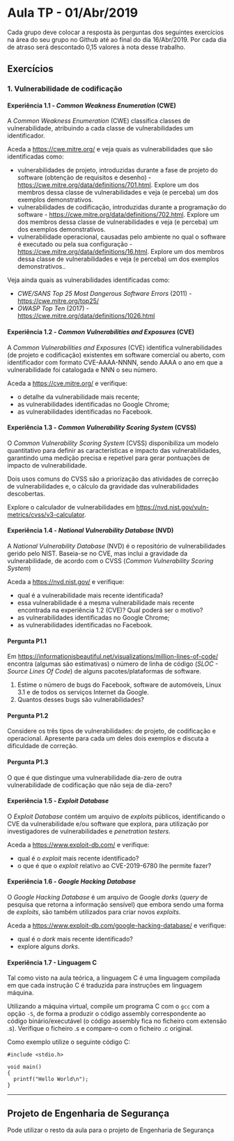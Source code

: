 # Aula TP - 01/Abr/2019

Cada grupo deve colocar a resposta às perguntas dos seguintes exercícios na área do seu grupo no Github até ao final do dia 16/Abr/2019. Por cada dia de atraso será descontado 0,15 valores à nota desse trabalho.

## Exercícios

### 1. Vulnerabilidade de codificação

#### Experiência 1.1 - _Common Weakness Enumeration_ (CWE)

A _Common Weakness Enumeration_ (CWE) classifica classes de vulnerabilidade, atribuindo a cada classe de vulnerabilidades um identificador.

Aceda a <https://cwe.mitre.org/> e veja quais as vulnerabilidades que são identificadas como:

-   vulnerabilidades de projeto, introduzidas durante a fase de projeto do software (obtenção de requisitos e desenho) - <https://cwe.mitre.org/data/definitions/701.html>. Explore um dos membros dessa classe de vulnerabilidades e veja (e perceba) um dos exemplos demonstrativos.
-   vulnerabilidades de codificação, introduzidas durante a programação do software - <https://cwe.mitre.org/data/definitions/702.html>. Explore um dos membros dessa classe de vulnerabilidades e veja (e perceba) um dos exemplos demonstrativos.
-   vulnerabilidade operacional, causadas pelo ambiente no qual o software é executado ou pela sua configuração - <https://cwe.mitre.org/data/definitions/16.html>. Explore um dos membros dessa classe de vulnerabilidades e veja (e perceba) um dos exemplos demonstrativos..

Veja ainda quais as vulnerabilidades identificadas como:

-   _CWE/SANS Top 25 Most Dangerous Software Errors_ (2011) - <https://cwe.mitre.org/top25/>
-   _OWASP Top Ten_ (2017) - <https://cwe.mitre.org/data/definitions/1026.html>

#### Experiência 1.2 - _Common Vulnerabilities and Exposures_ (CVE)

A _Common Vulnerabilities and Exposures_ (CVE) identifica vulnerabilidades (de projeto e codificação) existentes em software comercial ou aberto, com identificador com formato CVE-AAAA-NNNN, sendo AAAA o ano em que a vulnerabilidade foi catalogada e NNN o seu número.

Aceda a <https://cve.mitre.org/> e verifique:

-   o detalhe da vulnerabilidade mais recente;
-   as vulnerabilidades identificadas no Google Chrome;
-   as vulnerabilidades identificadas no Facebook.

#### Experiência 1.3 - _Common Vulnerability Scoring System_ (CVSS)

O _Common Vulnerability Scoring System_ (CVSS) disponibiliza um modelo quantitativo para definir as características e impacto das vulnerabilidades, garantindo
uma medição precisa e repetível para gerar pontuações de impacto de vulnerabilidade.

Dois usos comuns do CVSS são a priorização das atividades de correção de vulnerabilidades e, o cálculo da gravidade das vulnerabilidades descobertas.

Explore o calculador de vulnerabilidades em <https://nvd.nist.gov/vuln-metrics/cvss/v3-calculator>.

#### Experiência 1.4 - _National Vulnerability Database_ (NVD)

A _National Vulnerability Database_ (NVD) é o repositório de vulnerabilidades gerido pelo NIST. Baseia-se no CVE, mas inclui a gravidade da vulnerabilidade, de acordo com o CVSS (_Common Vulnerability Scoring System_)

Aceda a <https://nvd.nist.gov/> e verifique:

-   qual é a vulnerabilidade mais recente identificada?
-   essa vulnerabilidade é a mesma vulnerabilidade mais recente encontrada na experiência 1.2 (CVE)? Qual poderá ser o motivo?
-   as vulnerabilidades identificadas no Google Chrome;
-   as vulnerabilidades identificadas no Facebook.

#### Pergunta P1.1

 Em <https://informationisbeautiful.net/visualizations/million-lines-of-code/> encontra (algumas são estimativas) o número de linha de código
 (_SLOC - Source Lines Of Code_) de alguns pacotes/plataformas de software.

1.  Estime o número de bugs do Facebook, software de automóveis, Linux 3.1 e de todos os serviços Internet da Google.
2.  Quantos desses bugs são vulnerabilidades?

#### Pergunta P1.2

Considere os três tipos de vulnerabilidades: de projeto, de codificação e operacional. Apresente para cada um deles dois exemplos e discuta a dificuldade de correção.

#### Pergunta P1.3

O que é que distingue uma vulnerabilidade dia-zero de outra vulnerabilidade de codificação que não seja de dia-zero?

#### Experiência 1.5 - _Exploit Database_

O _Exploit Database_ contém um arquivo de _exploits_ públicos, identificando o CVE da vulnerabilidade e/ou software que explora, para utilização por investigadores de vulnerabilidades e _penetration testers_.

Aceda a <https://www.exploit-db.com/> e verifique:

-   qual é o _exploit_ mais recente identificado?
-   o que é que o _exploit_ relativo ao  CVE-2019-6780 lhe permite fazer?

#### Experiência 1.6 - _Google Hacking Database_

O _Google Hacking Database_ é um arquivo de Google _dorks_ (_query_ de pesquisa que retorna a informação sensível) que embora sendo uma forma de _exploits_, são também utilizados para criar novos _exploits_.

Aceda a <https://www.exploit-db.com/google-hacking-database/> e verifique:

-   qual é o _dork_ mais recente identificado?
-   explore alguns _dorks_.


#### Experiência 1.7 - Linguagem C

Tal como visto na aula teórica, a linguagem C é uma linguagem compilada em que cada instrução C é traduzida para instruções em linguagem máquina.

Utilizando a máquina virtual, compile um programa C com o `gcc` com a opção `-S`, de forma a produzir o código assembly correspondente ao código binário/executável (o código assembly fica no ficheiro com extensão .s).
Verifique o ficheiro .s e compare-o com o ficheiro .c original.

Como exemplo utilize o seguinte código C:

    #include <stdio.h>

    void main()
    {
      printf("Hello World\n");
    }

---


## Projeto de Engenharia de Segurança

Pode utilizar o resto da aula para o projeto de Engenharia de Segurança
